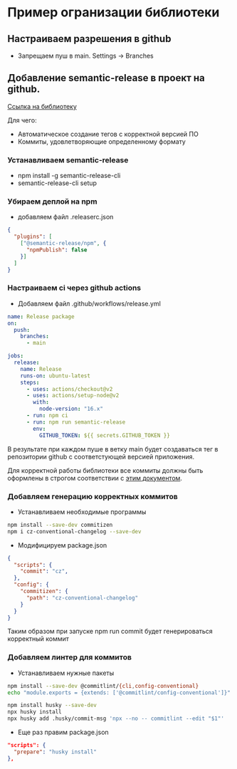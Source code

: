 # Пример огранизации библиотеки

## Настраиваем разрешения в github

- Запрещаем пуш в main. Settings -> Branches

## Добавление semantic-release в проект на github.

[Ссылка на библиотеку](https://github.com/semantic-release/semantic-release)

Для чего:
- Автоматическое создание тегов с корректной версией ПО
- Коммиты, удовлетворяющие определенному формату

### Устанавливаем semantic-release

- npm install -g semantic-release-cli
- semantic-release-cli setup

### Убираем деплой на npm

- добавляем файл .releaserc.json
```json
{
  "plugins": [
    ["@semantic-release/npm", {
      "npmPublish": false
    }]
  ]
}
```

### Настраиваем ci через github actions

- Добавляем файл .github/workflows/release.yml

```yml
name: Release package
on:
  push:
    branches:
      - main

jobs:
  release:
    name: Release
    runs-on: ubuntu-latest
    steps:
      - uses: actions/checkout@v2
      - uses: actions/setup-node@v2
        with:
          node-version: "16.x"
      - run: npm ci
      - run: npm run semantic-release
        env:
          GITHUB_TOKEN: ${{ secrets.GITHUB_TOKEN }}
```

В результате при каждом пуше в ветку main будет создаваться тег в репозитории github с соответстующей версией приложения.

Для корректной работы библиотеки все коммиты должны быть оформлены в строгом соответствии с [этим документом](https://github.com/angular/angular/blob/master/CONTRIBUTING.md#-commit-message-format).

### Добавляем генерацию корректных коммитов

- Устанавливаем необходимые программы

```bash
npm install --save-dev commitizen
npm i cz-conventional-changelog --save-dev
```

- Модифицируем package.json

```json
{
  "scripts": {
    "commit": "cz",
  },
  "config": {
    "commitizen": {
      "path": "cz-conventional-changelog"
    }
  }
}
```

Таким образом при запуске npm run commit будет генерироваться корректный коммит

### Добавляем линтер для коммитов

- Устанавливаем нужные пакеты

```bash
npm install --save-dev @commitlint/{cli,config-conventional}
echo "module.exports = {extends: ['@commitlint/config-conventional']}" > commitlint.config.js

npm install husky --save-dev
npx husky install
npx husky add .husky/commit-msg 'npx --no -- commitlint --edit "$1"'
```

- Еще раз правим package.json

```json
"scripts": {
  "prepare": "husky install"
},
```
